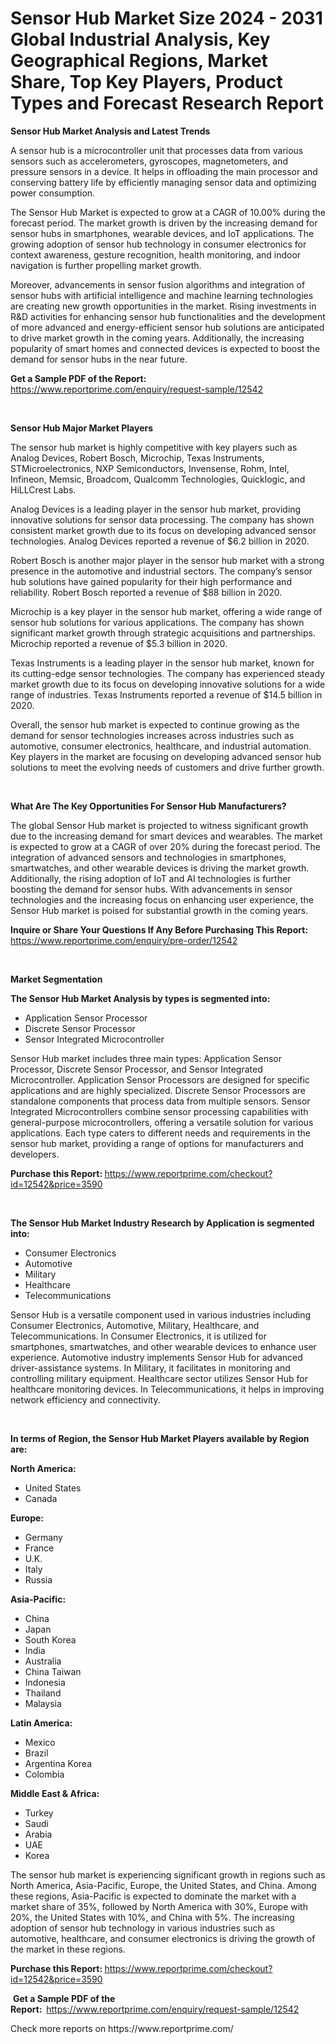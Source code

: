 <p><h1>Sensor Hub Market Size 2024 - 2031 Global Industrial Analysis, Key Geographical Regions, Market Share, Top Key Players, Product Types and Forecast Research Report</h1></p><p><strong>Sensor Hub Market Analysis and Latest Trends</strong></p>
<p><p>A sensor hub is a microcontroller unit that processes data from various sensors such as accelerometers, gyroscopes, magnetometers, and pressure sensors in a device. It helps in offloading the main processor and conserving battery life by efficiently managing sensor data and optimizing power consumption.</p><p>The Sensor Hub Market is expected to grow at a CAGR of 10.00% during the forecast period. The market growth is driven by the increasing demand for sensor hubs in smartphones, wearable devices, and IoT applications. The growing adoption of sensor hub technology in consumer electronics for context awareness, gesture recognition, health monitoring, and indoor navigation is further propelling market growth.</p><p>Moreover, advancements in sensor fusion algorithms and integration of sensor hubs with artificial intelligence and machine learning technologies are creating new growth opportunities in the market. Rising investments in R&D activities for enhancing sensor hub functionalities and the development of more advanced and energy-efficient sensor hub solutions are anticipated to drive market growth in the coming years. Additionally, the increasing popularity of smart homes and connected devices is expected to boost the demand for sensor hubs in the near future.</p></p>
<p><strong>Get a Sample PDF of the Report:&nbsp;</strong> <a href="https://www.reportprime.com/enquiry/request-sample/12542">https://www.reportprime.com/enquiry/request-sample/12542</a></p>
<p>&nbsp;</p>
<p><strong>Sensor Hub Major Market Players</strong></p>
<p><p>The sensor hub market is highly competitive with key players such as Analog Devices, Robert Bosch, Microchip, Texas Instruments, STMicroelectronics, NXP Semiconductors, Invensense, Rohm, Intel, Infineon, Memsic, Broadcom, Qualcomm Technologies, Quicklogic, and HiLLCrest Labs.</p><p>Analog Devices is a leading player in the sensor hub market, providing innovative solutions for sensor data processing. The company has shown consistent market growth due to its focus on developing advanced sensor technologies. Analog Devices reported a revenue of $6.2 billion in 2020.</p><p>Robert Bosch is another major player in the sensor hub market with a strong presence in the automotive and industrial sectors. The company’s sensor hub solutions have gained popularity for their high performance and reliability. Robert Bosch reported a revenue of $88 billion in 2020.</p><p>Microchip is a key player in the sensor hub market, offering a wide range of sensor hub solutions for various applications. The company has shown significant market growth through strategic acquisitions and partnerships. Microchip reported a revenue of $5.3 billion in 2020.</p><p>Texas Instruments is a leading player in the sensor hub market, known for its cutting-edge sensor technologies. The company has experienced steady market growth due to its focus on developing innovative solutions for a wide range of industries. Texas Instruments reported a revenue of $14.5 billion in 2020.</p><p>Overall, the sensor hub market is expected to continue growing as the demand for sensor technologies increases across industries such as automotive, consumer electronics, healthcare, and industrial automation. Key players in the market are focusing on developing advanced sensor hub solutions to meet the evolving needs of customers and drive further growth.</p></p>
<p>&nbsp;</p>
<p><strong>What Are The Key Opportunities For Sensor Hub Manufacturers?</strong></p>
<p><p>The global Sensor Hub market is projected to witness significant growth due to the increasing demand for smart devices and wearables. The market is expected to grow at a CAGR of over 20% during the forecast period. The integration of advanced sensors and technologies in smartphones, smartwatches, and other wearable devices is driving the market growth. Additionally, the rising adoption of IoT and AI technologies is further boosting the demand for sensor hubs. With advancements in sensor technologies and the increasing focus on enhancing user experience, the Sensor Hub market is poised for substantial growth in the coming years.</p></p>
<p><strong>Inquire or Share Your Questions If Any Before Purchasing This Report:</strong> <a href="https://www.reportprime.com/enquiry/pre-order/12542">https://www.reportprime.com/enquiry/pre-order/12542</a></p>
<p>&nbsp;</p>
<p><strong>Market Segmentation</strong></p>
<p><strong>The Sensor Hub Market Analysis by types is segmented into:</strong></p>
<p><ul><li>Application Sensor Processor</li><li>Discrete Sensor Processor</li><li>Sensor Integrated Microcontroller</li></ul></p>
<p><p>Sensor Hub market includes three main types: Application Sensor Processor, Discrete Sensor Processor, and Sensor Integrated Microcontroller. Application Sensor Processors are designed for specific applications and are highly specialized. Discrete Sensor Processors are standalone components that process data from multiple sensors. Sensor Integrated Microcontrollers combine sensor processing capabilities with general-purpose microcontrollers, offering a versatile solution for various applications. Each type caters to different needs and requirements in the sensor hub market, providing a range of options for manufacturers and developers.</p></p>
<p><strong>Purchase this Report:&nbsp;</strong><a href="https://www.reportprime.com/checkout?id=12542&price=3590">https://www.reportprime.com/checkout?id=12542&price=3590</a></p>
<p>&nbsp;</p>
<p><strong>The Sensor Hub Market Industry Research by Application is segmented into:</strong></p>
<p><ul><li>Consumer Electronics</li><li>Automotive</li><li>Military</li><li>Healthcare</li><li>Telecommunications</li></ul></p>
<p><p>Sensor Hub is a versatile component used in various industries including Consumer Electronics, Automotive, Military, Healthcare, and Telecommunications. In Consumer Electronics, it is utilized for smartphones, smartwatches, and other wearable devices to enhance user experience. Automotive industry implements Sensor Hub for advanced driver-assistance systems. In Military, it facilitates in monitoring and controlling military equipment. Healthcare sector utilizes Sensor Hub for healthcare monitoring devices. In Telecommunications, it helps in improving network efficiency and connectivity.</p></p>
<p>&nbsp;</p>
<p><strong>In terms of Region, the Sensor Hub Market Players available by Region are:</strong></p>
<p>
    <p> <strong> North America: </strong>
        <ul>
            <li>United States</li>
            <li>Canada</li>
        </ul>
        </p> 
    <p> <strong> Europe: </strong>
        <ul>
            <li>Germany</li>
            <li>France</li>
            <li>U.K.</li>
            <li>Italy</li>
            <li>Russia</li>
        </ul>
        </p> 
    <p> <strong> Asia-Pacific: </strong>
        <ul>
            <li>China</li>
            <li>Japan</li>
            <li>South Korea</li>
            <li>India</li>
            <li>Australia</li>
            <li>China Taiwan</li>
            <li>Indonesia</li>
            <li>Thailand</li>
            <li>Malaysia</li>
        </ul>
        </p> 
    <p> <strong> Latin America: </strong>
        <ul>
            <li>Mexico</li>
            <li>Brazil</li>
            <li>Argentina Korea</li>
            <li>Colombia</li>
        </ul>
        </p> 
    <p> <strong> Middle East & Africa: </strong>
        <ul>
            <li>Turkey</li>
            <li>Saudi</li>
            <li>Arabia</li>
            <li>UAE</li>
            <li>Korea</li>
        </ul>
    </p>
    </p>
<p><p>The sensor hub market is experiencing significant growth in regions such as North America, Asia-Pacific, Europe, the United States, and China. Among these regions, Asia-Pacific is expected to dominate the market with a market share of 35%, followed by North America with 30%, Europe with 20%, the United States with 10%, and China with 5%. The increasing adoption of sensor hub technology in various industries such as automotive, healthcare, and consumer electronics is driving the growth of the market in these regions.</p></p>
<p><strong>Purchase this Report: </strong><a href="https://www.reportprime.com/checkout?id=12542&price=3590">https://www.reportprime.com/checkout?id=12542&price=3590</a></p>
<p>&nbsp;<strong>Get a Sample PDF of the Report:&nbsp;&nbsp;</strong><a href="https://www.reportprime.com/enquiry/request-sample/12542">https://www.reportprime.com/enquiry/request-sample/12542</a></p>
<p><strong></strong></p>
<p>Check more reports on https://www.reportprime.com/</p>